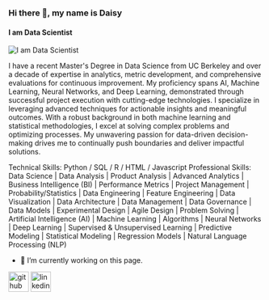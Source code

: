 ### Hi there 👋, my name is Daisy
#### I am Data Scientist
![I am Data Scientist](https://arturssmirnovs.github.io/github-profile-readme-generator/images/banner.png)

I have a recent Master's Degree in Data Science from UC Berkeley and over a decade of expertise in analytics, metric development, and comprehensive evaluations for continuous improvement. My proficiency spans AI, Machine Learning, Neural Networks, and Deep Learning, demonstrated through successful project execution with cutting-edge technologies. I specialize in leveraging advanced techniques for actionable insights and meaningful outcomes. With a robust background in both machine learning and statistical methodologies, I excel at solving complex problems and optimizing processes. My unwavering passion for data-driven decision-making drives me to continually push boundaries and deliver impactful solutions.

Technical Skills: Python / SQL / R / HTML / Javascript
Professional Skills: Data Science | Data Analysis | Product Analysis | Advanced Analytics | Business Intelligence (BI) | Performance Metrics | Project Management | Probability/Statistics | Data Engineering | Feature Engineering | Data Visualization | Data Architecture | Data Management | Data Governance | Data Models | Experimental Design | Agile Design | Problem Solving | Artificial Intelligence (AI) | Machine Learning | Algorithms | Neural Networks | Deep Learning | Supervised & Unsupervised Learning | Predictive Modeling | Statistical Modeling | Regression Models | Natural Language Processing (NLP) 

- 🔭 I’m currently working on this page. 


[<img src='https://cdn.jsdelivr.net/npm/simple-icons@3.0.1/icons/github.svg' alt='github' height='40'>](https://github.com/dkham)  [<img src='https://cdn.jsdelivr.net/npm/simple-icons@3.0.1/icons/linkedin.svg' alt='linkedin' height='40'>](https://www.linkedin.com/in/daisykhamphakdy/)  




<!--
**dkham/dkham** is a ✨ _special_ ✨ repository because its `README.md` (this file) appears on your GitHub profile.

Here are some ideas to get you started:

- 🔭 I’m currently working on ...
- 🌱 I’m currently learning ...
- 👯 I’m looking to collaborate on ...
- 🤔 I’m looking for help with ...
- 💬 Ask me about ...
- 📫 How to reach me: ...
- 😄 Pronouns: she / her
- ⚡ Fun fact: ...
-->

